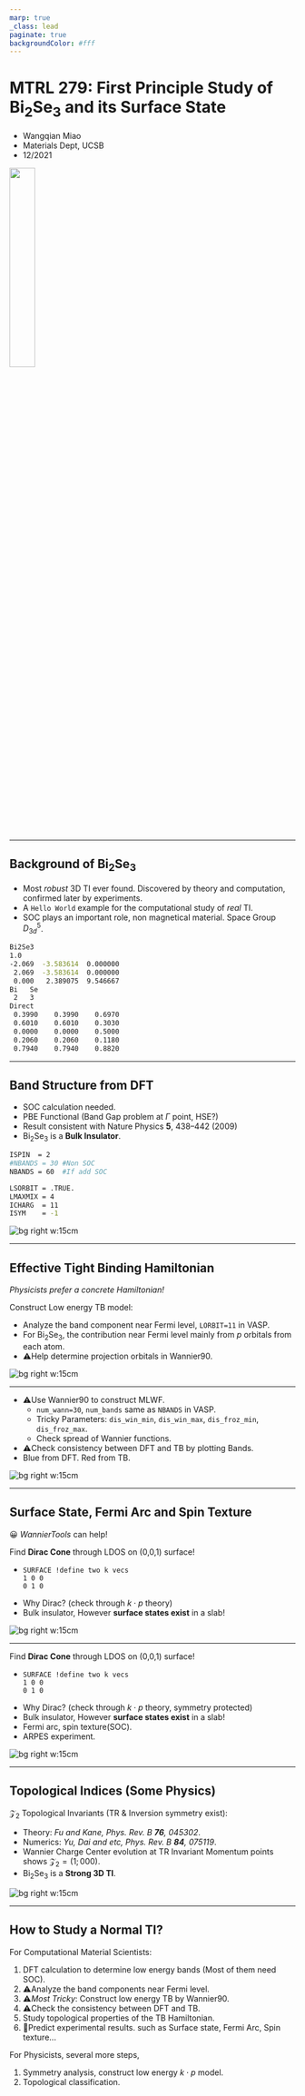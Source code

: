 ```yaml
---
marp: true
_class: lead
paginate: true
backgroundColor: #fff
---
```


# MTRL 279: First Principle Study of Bi$_2$Se$_3$ and its Surface State
- Wangqian Miao
- Materials Dept, UCSB
- 12/2021


<img src="qr-code.png" style="width: 30%" align="center"/>


---
## Background of Bi$_2$Se$_3$

- Most *robust* 3D TI ever found. Discovered by theory and computation, confirmed later by experiments.
- A `Hello World` example for the computational study of *real* TI.
- SOC plays an important role, non magnetical material. Space Group $D_{3d}^5$.

```bash
Bi2Se3
1.0
-2.069  -3.583614  0.000000
 2.069  -3.583614  0.000000
 0.000   2.389075  9.546667
Bi   Se
 2   3
Direct
 0.3990    0.3990    0.6970
 0.6010    0.6010    0.3030
 0.0000    0.0000    0.5000
 0.2060    0.2060    0.1180
 0.7940    0.7940    0.8820
```


---

## Band Structure from DFT

- SOC calculation needed.
- PBE Functional (Band Gap problem at $\Gamma$ point, HSE?)
- Result consistent with Nature Physics **5**, 438–442 (2009)
- Bi$_2$Se$_3$ is a **Bulk Insulator**.

```bash
ISPIN  = 2
#NBANDS = 30 #Non SOC
NBANDS = 60  #If add SOC

LSORBIT = .TRUE.
LMAXMIX = 4
ICHARG  = 11
ISYM    = -1 
```
![bg right w:15cm](band_dft.png)



---


## Effective Tight Binding Hamiltonian

*Physicists prefer a concrete Hamiltonian!*

Construct Low energy TB model:
- Analyze the band component near Fermi level, `LORBIT=11` in VASP.
- For Bi$_2$Se$_3$, the contribution near
Fermi level mainly from $p$ orbitals from each atom.
- ⚠️Help determine projection orbitals in Wannier90.



![bg right w:15cm](pdos.png)

---
- ⚠️Use Wannier90 to construct MLWF.
  - `num_wann=30`, `num_bands` same as `NBANDS` in VASP.
  - Tricky Parameters: `dis_win_min`,  `dis_win_max`,  `dis_froz_min`, `dis_froz_max`.
  - Check spread of Wannier functions.
- ⚠️Check consistency between DFT and TB by plotting Bands.
- Blue from DFT. Red from TB.


![bg right w:15cm](band.png)

---

## Surface State, Fermi Arc and Spin Texture

😀 *WannierTools* can help!

Find **Dirac Cone** through LDOS on (0,0,1) surface!

- 
  ```Fortran
  SURFACE !define two k vecs
  1 0 0
  0 1 0
  ```
- Why Dirac? (check through $k \cdot p$ theory)
- Bulk insulator, However **surface states exist** in a slab!

![bg right w:15cm](surfdos_l.png)

---

Find **Dirac Cone** through LDOS on (0,0,1) surface! 

-
  ```Fortran
  SURFACE !define two k vecs
  1 0 0
  0 1 0
  ```
- Why Dirac? (check through $k \cdot p$ theory, symmetry protected)
- Bulk insulator, However **surface states exist** in a slab!
- Fermi arc, spin texture(SOC).
- ARPES experiment.

![bg right w:15cm](arcspin.png)

---
## Topological Indices (Some Physics)

$\mathcal{Z}_2$ Topological Invariants (TR & Inversion symmetry exist):

- Theory: *Fu and Kane, Phys. Rev. B **76**, 045302*.
- Numerics: *Yu, Dai and etc, Phys. Rev. B **84**, 075119*.
- Wannier Charge Center evolution at TR Invariant Momentum points shows $\mathcal{Z}_2=(1;000)$.
- Bi$_2$Se$_3$ is a **Strong 3D TI**.


![bg right w:15cm](topo_index.png)

---

## How to Study a Normal TI?

For Computational Material Scientists:
1. DFT calculation to determine low energy bands (Most of them need SOC). 
2. ⚠️Analyze the band components near Fermi level.
3. ⚠️*Most Tricky*: Construct low energy TB by Wannier90. 
4. ⚠️Check the consistency between DFT and TB.
5. Study topological properties of the TB Hamiltonian.
6. 🎈Predict experimental results. such as Surface state, Fermi Arc, Spin texture...

For Physicists, several more steps,
1. Symmetry analysis, construct low energy $k \cdot p$ model.
2. Topological classification.

